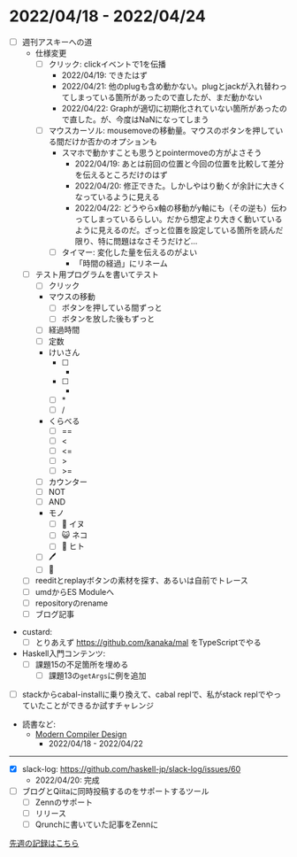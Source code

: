 # 2022/04/18 - 2022/04/24

- [ ] 週刊アスキーへの道
    - 仕様変更
        - [ ] クリック: clickイベントで1を伝播
            - 2022/04/19: できたはず
            - 2022/04/21: 他のplugも含め動かない。plugとjackが入れ替わってしまっている箇所があったので直したが、まだ動かない
            - 2022/04/22: Graphが適切に初期化されていない箇所があったので直した。が、今度はNaNになってしまう
        - [ ] マウスカーソル: mousemoveの移動量。マウスのボタンを押している間だけか否かのオプションも
            - スマホで動かすことも思うとpointermoveの方がよさそう
                - 2022/04/19: あとは前回の位置と今回の位置を比較して差分を伝えるところだけのはず
                - 2022/04/20: 修正できた。しかしやはり動くが余計に大きくなっているように見える
                - 2022/04/22: どうやらx軸の移動がy軸にも（その逆も）伝わってしまっているらしい。だから想定より大きく動いているように見えるのだ。ざっと位置を設定している箇所を読んだ限り、特に問題はなさそうだけど...
            - [ ] タイマー: 変化した量を伝えるのがよい
                - 「時間の経過」にリネーム
    - [ ] テスト用プログラムを書いてテスト
        - [ ] クリック
        - マウスの移動
            - [ ] ボタンを押している間ずっと
            - [ ] ボタンを放した後もずっと
        - [ ] 経過時間
        - [ ] 定数
        - けいさん
            - [ ] +
            - [ ] -
            - [ ] \*
            - [ ] /
        - くらべる
            - [ ] ==
            - [ ] \<
            - [ ] \<=
            - [ ] \>
            - [ ] \>=
        - [ ] カウンター
        - [ ] NOT
        - [ ] AND
        - モノ
            - [ ] 🐶 イヌ
            - [ ] 😺 ネコ
            - [ ] 🙂 ヒト
        - [ ] 🖊
        - [ ] 🔁
    - [ ] reeditとreplayボタンの素材を探す、あるいは自前でトレース
    - [ ] umdからES Moduleへ
    - [ ] repositoryのrename
    - [ ] ブログ記事
- custard:
    - [ ] とりあえず <https://github.com/kanaka/mal> をTypeScriptでやる
- Haskell入門コンテンツ:
    - [ ] 課題15の不足箇所を埋める
        - [ ] 課題13の`getArgs`に例を追加
- [ ] stackからcabal-installに乗り換えて、cabal replで、私がstack replでやっていたことができるか試すチャレンジ
- 読書など:
    - [Modern Compiler Design](https://www.springer.com/jp/book/9781461446989)
        - 2022/04/18 - 2022/04/22

------

- [x] slack-log: <https://github.com/haskell-jp/slack-log/issues/60>
    - 2022/04/20: 完成
- [ ] ブログとQiitaに同時投稿するのをサポートするツール
    - [ ] Zennのサポート
    - [ ] リリース
    - [ ] Qrunchに書いていた記事をZennに

[先週の記録はこちら](https://github.com/igrep/daily-commits/blob/1ac7edadb641fe841c020eff62f16d91f6e3de65/yesterday.md)
